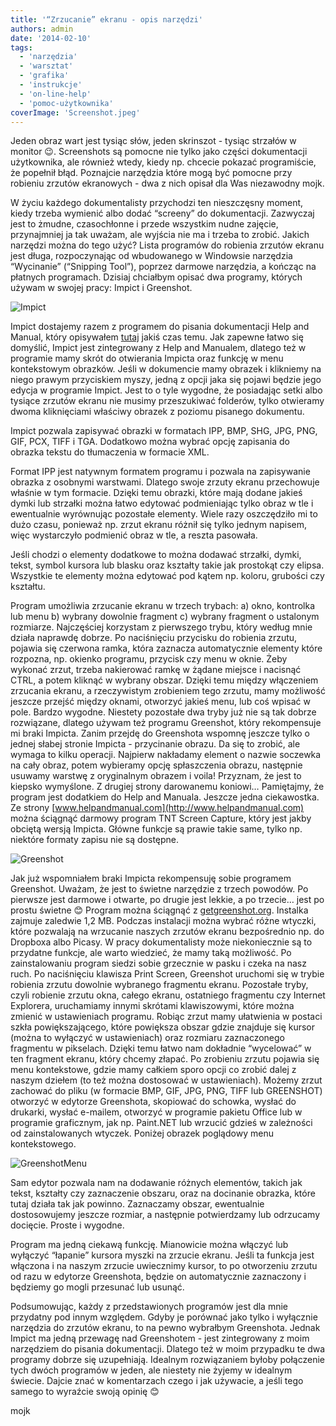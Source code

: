 ```yaml
---
title: '“Zrzucanie” ekranu - opis narzędzi'
authors: admin
date: '2014-02-10'
tags:
  - 'narzędzia'
  - 'warsztat'
  - 'grafika'
  - 'instrukcje'
  - 'on-line-help'
  - 'pomoc-użytkownika'
coverImage: 'Screenshot.jpeg'
---
```


Jeden obraz wart jest tysiąc słów, jeden skrinszot - tysiąc strzałów w monitor
😉. Screenshots są pomocne nie tylko jako części dokumentacji użytkownika, ale
również wtedy, kiedy np. chcecie pokazać programiście, że popełnił błąd.
Poznajcie narzędzia które mogą być pomocne przy robieniu zrzutów ekranowych -
dwa z nich opisał dla Was niezawodny mojk.

<!--truncate-->

W życiu każdego dokumentalisty przychodzi ten nieszczęsny moment, kiedy trzeba
wymienić albo dodać “screeny” do dokumentacji. Zazwyczaj jest to żmudne,
czasochłonne i przede wszystkim nudne zajęcie, przynajmniej ja tak uważam, ale
wyjścia nie ma i trzeba to zrobić. Jakich narzędzi można do tego użyć? Lista
programów do robienia zrzutów ekranu jest długa, rozpoczynając od wbudowanego w
Windowsie narzędzia “Wycinanie” (“Snipping Tool”), poprzez darmowe narzędzia, a
kończąc na płatnych programach. Dzisiaj chciałbym opisać dwa programy, których
używam w swojej pracy: Impict i Greenshot.

![Impict](images/Impict.png)

Impict dostajemy razem z programem do pisania dokumentacji Help and Manual,
który opisywałem [tutaj](../help-and-manual-opis-narzedzia/index.md) jakiś czas
temu. Jak zapewne łatwo się domyślić, Impict jest zintegrowany z Help and
Manualem, dlatego też w programie mamy skrót do otwierania Impicta oraz funkcję
w menu kontekstowym obrazków. Jeśli w dokumencie mamy obrazek i klikniemy na
niego prawym przyciskiem myszy, jedną z opcji jaka się pojawi będzie jego edycja
w programie Impict. Jest to o tyle wygodne, że posiadając setki albo tysiące
zrzutów ekranu nie musimy przeszukiwać folderów, tylko otwieramy dwoma
kliknięciami właściwy obrazek z poziomu pisanego dokumentu.

Impict pozwala zapisywać obrazki w formatach IPP, BMP, SHG, JPG, PNG, GIF, PCX,
TIFF i TGA. Dodatkowo można wybrać opcję zapisania do obrazka tekstu do
tłumaczenia w formacie XML.

Format IPP jest natywnym formatem programu i pozwala na zapisywanie obrazka z
osobnymi warstwami. Dlatego swoje zrzuty ekranu przechowuje właśnie w tym
formacie. Dzięki temu obrazki, które mają dodane jakieś dymki lub strzałki można
łatwo edytować podmieniając tylko obraz w tle i ewentualnie wyrównując pozostałe
elementy. Wiele razy oszczędziło mi to dużo czasu, ponieważ np. zrzut ekranu
różnił się tylko jednym napisem, więc wystarczyło podmienić obraz w tle, a
reszta pasowała.

Jeśli chodzi o elementy dodatkowe to można dodawać strzałki, dymki, tekst,
symbol kursora lub blasku oraz kształty takie jak prostokąt czy elipsa.
Wszystkie te elementy można edytować pod kątem np. koloru, grubości czy
kształtu.

Program umożliwia zrzucanie ekranu w trzech trybach: a) okno, kontrolka lub menu
b) wybrany dowolnie fragment c) wybrany fragment o ustalonym rozmiarze.
Najczęściej korzystam z pierwszego trybu, który według mnie działa naprawdę
dobrze. Po naciśnięciu przycisku do robienia zrzutu, pojawia się czerwona ramka,
która zaznacza automatycznie elementy które rozpozna, np. okienko programu,
przycisk czy menu w oknie. Żeby wykonać zrzut, trzeba nakierować ramkę w żądane
miejsce i nacisnąć CTRL, a potem kliknąć w wybrany obszar. Dzięki temu między
włączeniem zrzucania ekranu, a rzeczywistym zrobieniem tego zrzutu, mamy
możliwość jeszcze przejść między oknami, otworzyć jakieś menu, lub coś wpisać w
pole. Bardzo wygodne. Niestety pozostałe dwa tryby już nie są tak dobrze
rozwiązane, dlatego używam też programu Greenshot, który rekompensuje mi braki
Impicta. Zanim przejdę do Greenshota wspomnę jeszcze tylko o jednej słabej
stronie Impicta - przycinanie obrazu. Da się to zrobić, ale wymaga to kilku
operacji. Najpierw nakładamy element o nazwie soczewka na cały obraz, potem
wybieramy opcję spłaszczenia obrazu, następnie usuwamy warstwę z oryginalnym
obrazem i voila! Przyznam, że jest to kiepsko wymyślone. Z drugiej strony
darowanemu koniowi… Pamiętajmy, że program jest dodatkiem do Help and Manuala.
Jeszcze jedna ciekawostka. Ze strony
[www.helpandmanual.com](http://www.helpandmanual.com) można ściągnąć darmowy
program TNT Screen Capture, który jest jakby obciętą wersją Impicta. Główne
funkcje są prawie takie same, tylko np. niektóre formaty zapisu nie są dostępne.

![Greenshot](images/Greenshot.png)

Jak już wspomniałem braki Impicta rekompensuję sobie programem Greenshot.
Uważam, że jest to świetne narzędzie z trzech powodów. Po pierwsze jest darmowe
i otwarte, po drugie jest lekkie, a po trzecie… jest po prostu świetne 😊
Program można ściągnąć z [getgreenshot.org](http://getgreenshot.org). Instalka
zajmuje zaledwie 1,2 MB. Podczas instalacji można wybrać różne wtyczki, które
pozwalają na wrzucanie naszych zrzutów ekranu bezpośrednio np. do Dropboxa albo
Picasy. W pracy dokumentalisty może niekoniecznie są to przydatne funkcje, ale
warto wiedzieć, że mamy taką możliwość. Po zainstalowaniu program siedzi sobie
grzecznie w pasku i czeka na nasz ruch. Po naciśnięciu klawisza Print Screen,
Greenshot uruchomi się w trybie robienia zrzutu dowolnie wybranego fragmentu
ekranu. Pozostałe tryby, czyli robienie zrzutu okna, całego ekranu, ostatniego
fragmentu czy Internet Explorera, uruchamiamy innymi skrótami klawiszowymi,
które można zmienić w ustawieniach programu. Robiąc zrzut mamy ułatwienia w
postaci szkła powiększającego, które powiększa obszar gdzie znajduje się kursor
(można to wyłączyć w ustawieniach) oraz rozmiaru zaznaczonego fragmentu w
pikselach. Dzięki temu łatwo nam dokładnie “wycelować” w ten fragment ekranu,
który chcemy złapać. Po zrobieniu zrzutu pojawia się menu kontekstowe, gdzie
mamy całkiem sporo opcji co zrobić dalej z naszym dziełem (to też można
dostosować w ustawieniach). Możemy zrzut zachować do pliku (w formacie BMP, GIF,
JPG, PNG, TIFF lub GREENSHOT) otworzyć w edytorze Greenshota, skopiować do
schowka, wysłać do drukarki, wysłać e-mailem, otworzyć w programie pakietu
Office lub w programie graficznym, jak np. Paint.NET lub wrzucić gdzieś w
zależności od zainstalowanych wtyczek. Poniżej obrazek poglądowy menu
kontekstowego.

![GreenshotMenu](images/GreenshotMenu-222x300.png)

Sam edytor pozwala nam na dodawanie różnych elementów, takich jak tekst,
kształty czy zaznaczenie obszaru, oraz na docinanie obrazka, które tutaj działa
tak jak powinno. Zaznaczamy obszar, ewentualnie dostosowujemy jeszcze rozmiar, a
następnie potwierdzamy lub odrzucamy docięcie. Proste i wygodne.

Program ma jedną ciekawą funkcję. Mianowicie można włączyć lub wyłączyć
“łapanie” kursora myszki na zrzucie ekranu. Jeśli ta funkcja jest włączona i na
naszym zrzucie uwiecznimy kursor, to po otworzeniu zrzutu od razu w edytorze
Greenshota, będzie on automatycznie zaznaczony i będziemy go mogli przesunać lub
usunąć.

Podsumowując, każdy z przedstawionych programów jest dla mnie przydatny pod
innym względem. Gdyby je porównać jako tylko i wyłącznie narzędzia do zrzutów
ekranu, to na pewno wybrałbym Greenshota. Jednak Impict ma jedną przewagę nad
Greenshotem - jest zintegrowany z moim narzędziem do pisania dokumentacji.
Dlatego też w moim przypadku te dwa programy dobrze się uzupełniają. Idealnym
rozwiązaniem byłoby połączenie tych dwóch programów w jeden, ale niestety nie
żyjemy w idealnym świecie. Dajcie znać w komentarzach czego i jak używacie, a
jeśli tego samego to wyraźcie swoją opinię 😊

mojk
